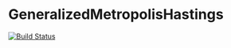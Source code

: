 # GeneralizedMetropolisHastings

[![Build Status](https://travis-ci.org/KrisDM/GeneralizedMetropolisHastings.jl.svg?branch=master)](https://travis-ci.org/KrisDM/GeneralizedMetropolisHastings.jl)
